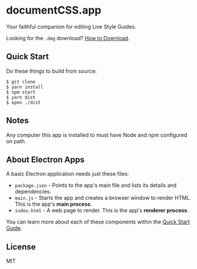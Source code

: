 # documentCSS.app

Your faithful companion for editing Live Style Guides.

Looking for the `.dmg` download? [How to Download](https://github.com/fidojs/documentcss-app/wiki/How-to-Download).

## Quick Start

Do these things to build from source:

```console
$ git clone
$ yarn install
$ npm start
$ yarn dist
$ open ./dist
```

## Notes

Any computer this app is installed to must have Node and npm configured on path.

## About Electron Apps

A basic Electron application needs just these files:

- `package.json` - Points to the app's main file and lists its details and dependencies.
- `main.js` - Starts the app and creates a browser window to render HTML. This is the app's **main process**.
- `index.html` - A web page to render. This is the app's **renderer process**.

You can learn more about each of these components within the [Quick Start Guide](http://electron.atom.io/docs/tutorial/quick-start).

## License

MIT

